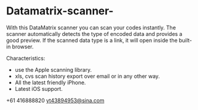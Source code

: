 # Datamatrix-scanner-
With this DataMatrix scanner you can scan your codes instantly. The scanner automatically detects the type of encoded data and provides a good preview. If the scanned data type is a link, it will open inside the built-in browser.

Characteristics:

- use the Apple scanning library.
- xls, cvs scan history export over email or in any other way.
- All the latest friendly iPhone.
- Latest iOS support.

+61 416888820 yt43894953@sina.com
